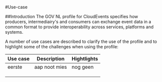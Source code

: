 #Use-case

##Introduction
The GOV NL profile for CloudEvents specifies how producers, intermediairy's
and consumers can exchange event data in a common format to provide interoperability 
across services, platforms and systems.

A number of use cases are described to clarify the use of the profile and to
highlight some of the challenges when using the profile:

| Use case  |Description  |Hightlights  |
|---|---|---|
|eerste  | aap noot mies  | nog geen |
|  |  |  |
|  |  |  |
|  |  |  |

